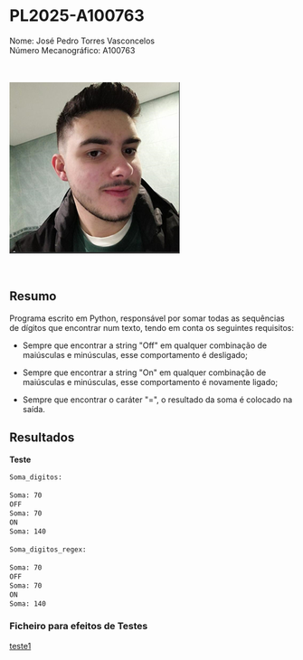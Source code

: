 # PL2025-A100763

Nome: José Pedro Torres Vasconcelos <br>
Número Mecanográfico: A100763 <br> <br> <br>

![](/images/me.png)


<br>

## **Resumo**

Programa escrito em Python, responsável por somar todas as sequências de dígitos que encontrar num texto, tendo em conta os seguintes requisitos:

* Sempre que encontrar a string "Off" em qualquer combinação de maiúsculas e minúsculas, esse comportamento é desligado;

* Sempre que encontrar a string "On" em qualquer combinação de maiúsculas e minúsculas, esse comportamento é novamente ligado;

* Sempre que encontrar o caráter "=", o resultado da soma é colocado na saída.

## **Resultados**

**Teste**

```
Soma_digitos:

Soma: 70
OFF
Soma: 70
ON
Soma: 140

Soma_digitos_regex:

Soma: 70
OFF
Soma: 70
ON
Soma: 140
```

### Ficheiro para efeitos de Testes

[teste1](./testes/teste1.txt)
